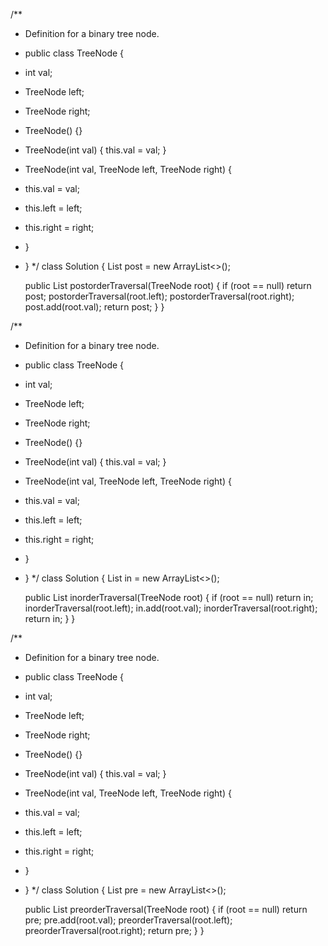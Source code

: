/**
 * Definition for a binary tree node.
 * public class TreeNode {
 * int val;
 * TreeNode left;
 * TreeNode right;
 * TreeNode() {}
 * TreeNode(int val) { this.val = val; }
 * TreeNode(int val, TreeNode left, TreeNode right) {
 * this.val = val;
 * this.left = left;
 * this.right = right;
 * }
 * }
 */
class Solution {
    List<Integer> post = new ArrayList<>();

    public List<Integer> postorderTraversal(TreeNode root) {
        if (root == null)
            return post;
        postorderTraversal(root.left);
        postorderTraversal(root.right);
        post.add(root.val);
        return post;
    }
}

/**
 * Definition for a binary tree node.
 * public class TreeNode {
 * int val;
 * TreeNode left;
 * TreeNode right;
 * TreeNode() {}
 * TreeNode(int val) { this.val = val; }
 * TreeNode(int val, TreeNode left, TreeNode right) {
 * this.val = val;
 * this.left = left;
 * this.right = right;
 * }
 * }
 */
class Solution {
    List<Integer> in = new ArrayList<>();

    public List<Integer> inorderTraversal(TreeNode root) {
        if (root == null)
            return in;
        inorderTraversal(root.left);
        in.add(root.val);
        inorderTraversal(root.right);
        return in;
    }
}

/**
 * Definition for a binary tree node.
 * public class TreeNode {
 * int val;
 * TreeNode left;
 * TreeNode right;
 * TreeNode() {}
 * TreeNode(int val) { this.val = val; }
 * TreeNode(int val, TreeNode left, TreeNode right) {
 * this.val = val;
 * this.left = left;
 * this.right = right;
 * }
 * }
 */
class Solution {
    List<Integer> pre = new ArrayList<>();

    public List<Integer> preorderTraversal(TreeNode root) {
        if (root == null)
            return pre;
        pre.add(root.val);
        preorderTraversal(root.left);
        preorderTraversal(root.right);
        return pre;
    }
}